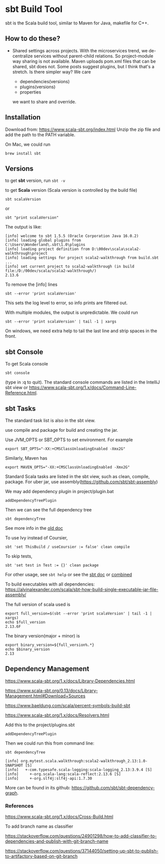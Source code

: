 # sbt Build Tool

sbt is the Scala build tool, similar to Maven for Java, makefile for C++.

## How to do these?
- Shared settings across projects. With the microservices trend, we de-centralize
  services without parent-child relations. So project-module way sharing is not
  available. Maven uploads pom.xml files that can be shared, sbt does not. Some
  posts suggest plugins, but I think that's a stretch. Is there simpler way? We
  care
    - dependencies(versions)
    - plugins(versions)
    - properties  
  
  we want to share and override.


## Installation
Download from: https://www.scala-sbt.org/index.html
Unzip the zip file and add the path to the PATH variable.

On Mac, we could run
```
brew install sbt
```

## Versions
to get **sbt** version, run ```sbt -v```

to get **Scala** version (Scala version is controlled by the build file)
```
sbt scalaVersion
```
or 
```
sbt "print scalaVersion"
```
The output is like:
```
[info] welcome to sbt 1.5.5 (Oracle Corporation Java 16.0.2)
[info] loading global plugins from C:\Users\Wonderland\.sbt\1.0\plugins
[info] loading project definition from D:\00dev\scala\scala2-walkthrough\project
[info] loading settings for project scala2-walkthrough from build.sbt ...
[info] set current project to scala2-walkthrough (in build file:/D:/00dev/scala/scala2-walkthrough/)
2.13.6
```
To remove the [info] lines
```
sbt --error 'print scalaVersion'
```
This sets the log level to error, so info prints are filtered out.

With multiple modules, the output is unpredictable. We could run
```
sbt --error 'print scalaVersion' | tail -1 | xargs
```
On windows, we need extra help to tail the last line and strip spaces in the front.

## sbt Console

To get Scala console
```
sbt console
```
(type in :q to quit). The standard console commands are listed in the IntelliJ sbt view
or https://www.scala-sbt.org/1.x/docs/Command-Line-Reference.html.

## sbt Tasks
The standard task list is also in the sbt view.

use compile and package for build and creating the jar.

Use JVM_OPTS or SBT_OPTS to set environment. For example
```
export SBT_OPTS="-XX:+CMSClassUnloadingEnabled -Xmx2G"
```
Similarly, Maven has
```
export MAVEN_OPTS="-XX:+CMSClassUnloadingEnabled -Xmx2G"
```

Standard Scala tasks are listed in the sbt view, such as clean, compile, package.
For uber jar, use assembly(https://github.com/sbt/sbt-assembly)

We may add dependency plugin in project/plugin.bat
```
addDependencyTreePlugin
```
Then we can see the full dependency tree
```
sbt dependencyTree
```
See more info in the [old doc](https://github.com/sbt/sbt-dependency-graph)

To use Ivy instead of Coursier,
```
sbt 'set ThisBuild / useCoursier := false' clean compile
```

To skip tests,
```
sbt 'set test in Test := {}' clean package
```
For other usage, see
```sbt help``` or see the [sbt doc](https://www.scala-sbt.org/1.x/docs/)
or [combined](https://www.scala-sbt.org/1.x/docs/Combined+Pages.html)

To build executables with all dependencies:
https://alvinalexander.com/scala/sbt-how-build-single-executable-jar-file-assembly/

The full version of scala used is
```
export full_version=$(sbt --error 'print scalaVersion' | tail -1 | xargs)
echo $full_version
2.13.6F
```
The binary version(major + minor) is
```
export binary_version=${full_version%.*}
echo $binary_version
2.13
```

## Dependency Management

https://www.scala-sbt.org/1.x/docs/Library-Dependencies.html

https://www.scala-sbt.org/0.13/docs/Library-Management.html#Download+Sources

https://www.baeldung.com/scala/percent-symbols-build-sbt

https://www.scala-sbt.org/1.x/docs/Resolvers.html

Add this to the project/plugins.sbt
```
addDependencyTreePlugin
```
Then we could run this from command line:
```
sbt dependencyTree

[info] org.mytest.scala.walkthrough:scala2-walkthrough_2.13:1.0-SNAPSHOT [S]
[info]   +-com.typesafe.scala-logging:scala-logging_2.13:3.9.4 [S]
[info]     +-org.scala-lang:scala-reflect:2.13.6 [S]
[info]     +-org.slf4j:slf4j-api:1.7.30
```
More can be found in its github: https://github.com/sbt/sbt-dependency-graph.

### References
https://www.scala-sbt.org/1.x/docs/Cross-Build.html

To add branch name as classifier

https://stackoverflow.com/questions/24901298/how-to-add-classifier-to-dependencies-and-publish-with-git-branch-name

https://stackoverflow.com/questions/37144050/setting-up-sbt-to-publish-to-artifactory-based-on-git-branch
